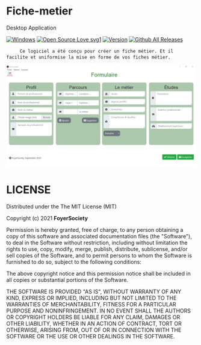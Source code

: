 # Fiche-metier
Desktop Application

[![Windows](https://img.shields.io/badge/Windows-yes-red.svg)](#README)
[![Open Source Love svg1](https://badges.frapsoft.com/os/v1/open-source.svg?v=103)](#README)
[![Version](https://img.shields.io/badge/Version-2.0.0-teal)](https://github.com/FoyerSociety/Fiche-metier/releases)
[![Github All Releases](https://img.shields.io/github/downloads/FoyerSociety/Fiche-metier/total.svg)](https://github.com/FoyerSociety/Fiche-metier/releases/download/v2.0.0/FicheMetier.exe)

         
         Ce logiciel a été conçu pour créer un fiche métier. Et il facilite et uniformise la mise en forme de vos fiches métier.


<img src="https://github.com/FoyerSociety/Fiche-metier/blob/master/preview/1.PNG">


# LICENSE

Distributed under the The MIT License (MIT)

Copyright (c) 2021 __FoyerSociety__

Permission is hereby granted, free of charge, to any person obtaining a copy of this software and associated documentation files (the "Software"), to deal in the Software without restriction, including without limitation the rights to use, copy, modify, merge, publish, distribute, sublicense, and/or sell copies of the Software, and to permit persons to whom the Software is furnished to do so, subject to the following conditions:

The above copyright notice and this permission notice shall be included in all copies or substantial portions of the Software.

THE SOFTWARE IS PROVIDED "AS IS", WITHOUT WARRANTY OF ANY KIND, EXPRESS OR IMPLIED, INCLUDING BUT NOT LIMITED TO THE WARRANTIES OF MERCHANTABILITY, FITNESS FOR A PARTICULAR PURPOSE AND NONINFRINGEMENT. IN NO EVENT SHALL THE AUTHORS OR COPYRIGHT HOLDERS BE LIABLE FOR ANY CLAIM, DAMAGES OR OTHER LIABILITY, WHETHER IN AN ACTION OF CONTRACT, TORT OR OTHERWISE, ARISING FROM, OUT OF OR IN CONNECTION WITH THE SOFTWARE OR THE USE OR OTHER DEALINGS IN THE SOFTWARE.
